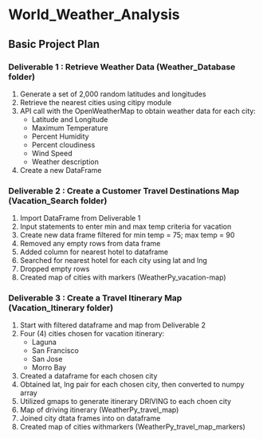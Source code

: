 # World_Weather_Analysis

## Basic Project Plan

### Deliverable 1 : Retrieve Weather Data (Weather_Database folder)

1. Generate a set of 2,000 random latitudes and longitudes 
2. Retrieve the nearest cities using citipy module
3. API call with the OpenWeatherMap to obtain weather data for each city:
    - Latitude and Longitude
    - Maximum Temperature
    - Percent Humidity
    - Percent cloudiness
    - Wind Speed
    - Weather description  
4. Create a new DataFrame 

### Deliverable 2 : Create a Customer Travel Destinations Map (Vacation_Search folder)

1. Import DataFrame from Deliverable 1
2. Input statements to enter min and max temp criteria for vacation
3. Create new data frame filtered for min temp = 75; max temp = 90
4. Removed any empty rows from data frame
5. Added column for nearest hotel to dataframe
6. Searched for nearest hotel for each city using lat and lng
7. Dropped empty rows
8. Created map of cities with markers (WeatherPy_vacation-map)

### Deliverable 3 : Create a Travel Itinerary Map (Vacation_Itinerary folder)

1. Start with filtered dataframe and map from Deliverable 2
2. Four (4) cities chosen for vacation itinerary:
    - Laguna
    - San Francisco
    - San Jose
    - Morro Bay
3. Created a dataframe for each chosen city
4. Obtained lat, lng pair for each chosen city, then converted to numpy array
5. Utilized gmaps to generate itinerary DRIVING to each choen city
6. Map of driving itinerary (WeatherPy_travel_map)
7. Joined city dtata frames into on dataframe
8. Created map of cities withmarkers (WeatherPy_travel_map_markers)
